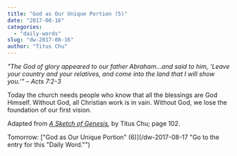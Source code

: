 ```yaml
---
title: "God as Our Unique Portion (5)"
date: "2017-08-16"
categories: 
  - "daily-words"
slug: "dw-2017-08-16"
author: "Titus Chu"
---
```


_"The God of glory appeared to our father Abraham...and said to him, ‘Leave your country and your relatives, and come into the land that I will show you.’"_ _– Acts 7:2-3_

Today the church needs people who know that all the blessings are God Himself. Without God, all Christian work is in vain. Without God, we lose the foundation of our first vision.

Adapted from _[A Sketch of Genesis](/book-gen-sketch "Go to the listing for this book."),_ by Titus Chu; page 102.

Tomorrow: ["God as Our Unique Portion" (6)](/dw-2017-08-17 "Go to the entry for this "Daily Word."")

